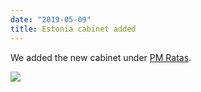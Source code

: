 ```yaml
---
date: "2019-05-09"
title: Estonia cabinet added
---
```


We added the new cabinet under [PM Ratas](http://www.parlgov.org/explore/est/cabinet/2019-04-29/).

![](/images/parliament-sweden.jpg)
